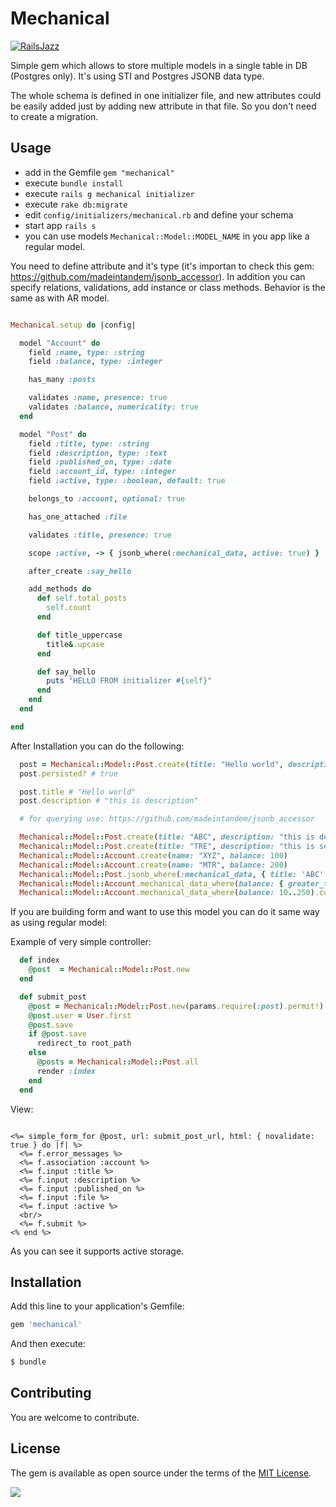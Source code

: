 # Mechanical

[![RailsJazz](https://github.com/igorkasyanchuk/rails_time_travel/blob/main/docs/my_other.svg?raw=true)](https://www.railsjazz.com)

Simple gem which allows to store multiple models in a single table in DB (Postgres only). It's using STI and Postgres JSONB data type.

The whole schema is defined in one initializer file, and new attributes could be easily added just by adding new attribute in that file. So you don't need to create a migration.

## Usage

- add in the Gemfile `gem "mechanical"`
- execute `bundle install`
- execute `rails g mechanical initializer`
- execute `rake db:migrate`
- edit `config/initializers/mechanical.rb` and define your schema
- start app `rails s`
- you can use models `Mechanical::Model::MODEL_NAME` in you app like a regular model.

You need to define attribute and it's type (it's importan to check this gem: https://github.com/madeintandem/jsonb_accessor).
In addition you can specify relations, validations, add instance or class methods. Behavior is the same as with AR model.

```ruby

Mechanical.setup do |config|

  model "Account" do
    field :name, type: :string
    field :balance, type: :integer

    has_many :posts

    validates :name, presence: true
    validates :balance, numericality: true
  end

  model "Post" do
    field :title, type: :string
    field :description, type: :text
    field :published_on, type: :date
    field :account_id, type: :integer
    field :active, type: :boolean, default: true

    belongs_to :account, optional: true

    has_one_attached :file

    validates :title, presence: true

    scope :active, -> { jsonb_where(:mechanical_data, active: true) }

    after_create :say_hello

    add_methods do
      def self.total_posts
        self.count
      end

      def title_uppercase
        title&.upcase
      end

      def say_hello
        puts "HELLO FROM initializer #{self}"
      end
    end
  end

end
```

After Installation you can do the following:

```ruby
  post = Mechanical::Model::Post.create(title: "Hello world", description: "this is description")
  post.persisted? # true

  post.title # "Hello world"
  post.description # "this is description"

  # for querying use: https://github.com/madeintandem/jsonb_accessor

  Mechanical::Model::Post.create(title: "ABC", description: "this is description")
  Mechanical::Model::Post.create(title: "TRE", description: "this is second description")
  Mechanical::Model::Account.create(name: "XYZ", balance: 100)
  Mechanical::Model::Account.create(name: "MTR", balance: 200)
  Mechanical::Model::Post.jsonb_where(:mechanical_data, { title: 'ABC' }).count # 1
  Mechanical::Model::Account.mechanical_data_where(balance: { greater_than_or_equal_to: 150 }).count # 1
  Mechanical::Model::Account.mechanical_data_where(balance: 10..250).count # 2
```

If you are building form and want to use this model you can do it same way as using regular model:

Example of very simple controller:

```ruby
  def index
    @post  = Mechanical::Model::Post.new
  end

  def submit_post
    @post = Mechanical::Model::Post.new(params.require(:post).permit!)
    @post.user = User.first
    @post.save
    if @post.save
      redirect_to root_path
    else
      @posts = Mechanical::Model::Post.all
      render :index
    end
  end
```

View:

```erb

<%= simple_form_for @post, url: submit_post_url, html: { novalidate: true } do |f| %>
  <%= f.error_messages %>
  <%= f.association :account %>
  <%= f.input :title %>
  <%= f.input :description %>
  <%= f.input :published_on %>
  <%= f.input :file %>
  <%= f.input :active %>
  <br/>
  <%= f.submit %>
<% end %>

```

As you can see it supports active storage.


## Installation
Add this line to your application's Gemfile:

```ruby
gem 'mechanical'
```

And then execute:
```bash
$ bundle
```
## Contributing

You are welcome to contribute.

## License

The gem is available as open source under the terms of the [MIT License](https://opensource.org/licenses/MIT).

[<img src="https://github.com/igorkasyanchuk/rails_time_travel/blob/main/docs/more_gems.png?raw=true"
/>](https://www.railsjazz.com/)

